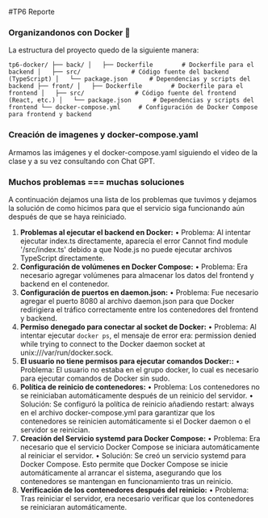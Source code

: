 #TP6 Reporte
### Organizandonos con Docker :whale:
La estructura del proyecto quedo de la siguiente manera:

`
tp6-docker/
├── back/
│   ├── Dockerfile        # Dockerfile para el backend
│   ├── src/              # Código fuente del backend (TypeScript)
│   └── package.json      # Dependencias y scripts del backend
├── front/
│   ├── Dockerfile        # Dockerfile para el frontend
│   ├── src/              # Código fuente del frontend (React, etc.)
│   └── package.json      # Dependencias y scripts del frontend
└── docker-compose.yml     # Configuración de Docker Compose para frontend y backend
 `

### Creación de imagenes y docker-compose.yaml
Armamos las imágenes y el docker-compose.yaml siguiendo el video de la clase y a su vez consultando con Chat GPT.

### Muchos problemas === muchas soluciones 
A continuación dejamos una lista de los problemas que tuvimos y dejamos la solución de como hicimos para que el servicio siga funcionando aún después de que se haya reiniciado.
1. **Problemas al ejecutar el backend en Docker:**
	•	Problema: Al intentar ejecutar index.ts directamente, aparecía el error Cannot find module '/src/index.ts' debido a que Node.js no puede ejecutar archivos TypeScript directamente.
2. **Configuración de volúmenes en Docker Compose:**
	•	Problema: Era necesario agregar volúmenes para almacenar los datos del frontend y backend en el contenedor.
3. **Configuración de puertos en daemon.json:**
	•	Problema: Fue necesario agregar el puerto 8080 al archivo daemon.json para que Docker redirigiera el tráfico correctamente entre los contenedores del frontend y backend.
4. **Permiso denegado para conectar al socket de Docker:**
   • Problema: Al intentar ejecutar `docker ps`, el mensaje de error era: permission denied while trying to connect to the Docker daemon socket at unix:///var/run/docker.sock.
5. **El usuario no tiene permisos para ejecutar comandos Docker::**
	•	Problema: El usuario no estaba en el grupo docker, lo cual es necesario para ejecutar comandos de Docker sin sudo.
6. **Política de reinicio de contenedores:**
	•	Problema: Los contenedores no se reiniciaban automáticamente después de un reinicio del servidor.
	•	Solución: Se configuró la política de reinicio añadiendo restart: always en el archivo docker-compose.yml para garantizar que los contenedores se reinicien automáticamente si el Docker daemon o el servidor se reinician.
7. **Creación del Servicio systemd para Docker Compose:**
	•	Problema: Era necesario que el servicio Docker Compose se iniciara automáticamente al reiniciar el servidor.
	•	Solución: Se creó un servicio systemd para Docker Compose. Esto permite que Docker Compose se inicie automáticamente al arrancar el sistema, asegurando que los contenedores se mantengan en funcionamiento tras un reinicio.
8. **Verificación de los contenedores después del reinicio:**
	•	Problema: Tras reiniciar el servidor, era necesario verificar que los contenedores se reiniciaran automáticamente.
